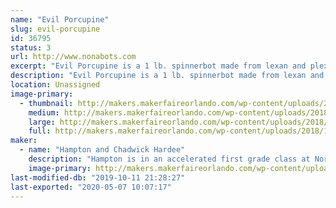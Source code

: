 ```yaml
---
name: "Evil Porcupine"
slug: evil-porcupine
id: 36795
status: 3
url: http://www.nonabots.com
excerpt: "Evil Porcupine is a 1 lb. spinnerbot made from lexan and plexiglass."
description: "Evil Porcupine is a 1 lb. spinnerbot made from lexan and plexiglass."
location: Unassigned
image-primary:
  - thumbnail: http://makers.makerfaireorlando.com/wp-content/uploads/2018/10/43588767_10205351451743590_71763526217105408_n-1-150x150.jpg
    medium: http://makers.makerfaireorlando.com/wp-content/uploads/2018/10/43588767_10205351451743590_71763526217105408_n-1-225x300.jpg
    large: http://makers.makerfaireorlando.com/wp-content/uploads/2018/10/43588767_10205351451743590_71763526217105408_n-1.jpg
    full: http://makers.makerfaireorlando.com/wp-content/uploads/2018/10/43588767_10205351451743590_71763526217105408_n-1.jpg
maker:
  - name: "Hampton and Chadwick Hardee"
    description: "Hampton is in an accelerated first grade class at Northlake Parkway Community School in Lake Nona.  He loves watching Battlebots with his daddy!"
    image-primary: http://makers.makerfaireorlando.com/wp-content/uploads/2018/10/Hampy-Daddy-1024x683.jpg
last-modified-db: "2019-10-11 21:28:27"
last-exported: "2020-05-07 10:07:17"
---
```

